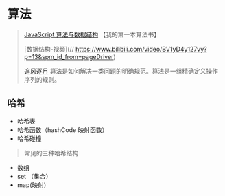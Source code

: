 # 算法

> [JavaScript 算法与数据结构](https://github.com/trekhleb/javascript-algorithms/blob/master/README.zh-CN.md)
> 【我的第一本算法书】
>
> [数据结构-视频](// https://www.bilibili.com/video/BV1yD4y127vy?p=13&spm_id_from=pageDriver)
>
> [追风逐月](https://www.cnblogs.com/xbblogs/category/728023.html)
> 算法是如何解决一类问题的明确规范。算法是一组精确定义操作序列的规则。

## 哈希

- 哈希表
- 哈希函数（hashCode 映射函数）
- 哈希碰撞

> 常见的三种哈希结构

- 数组
- set （集合）
- map(映射)
